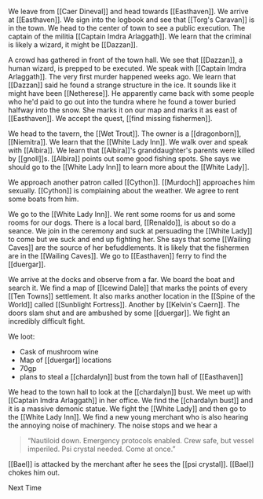 We leave from [[Caer Dineval]] and head towards [[Easthaven]]. We arrive at [[Easthaven]]. We sign into the logbook and see that [[Torg's Caravan]] is in the town. We head to the center of town to see a public execution. The captain of the militia [[Captain Imdra Arlaggath]]. We learn that the criminal is likely a wizard, it might be [[Dazzan]].

A crowd has gathered in front of the town hall. We see that [[Dazzan]], a human wizard, is prepped to be executed. We speak with [[Captain Imdra Arlaggath]]. The very first murder happened weeks ago. We learn that [[Dazzan]] said he found a strange structure in the ice. It sounds like it might have been [[Netherese]]. He apparently came back with some people who he'd paid to go out into the tundra where he found a tower buried halfway into the snow. She marks it on our map and marks it as east of [[Easthaven]]. We accept the quest, [[find missing fishermen]].

We head to the tavern, the [[Wet Trout]]. The owner is a [[dragonborn]], [[Niemitra]]. We learn that the [[White Lady Inn]]. We walk over and speak with [[Albira]]. We learn that [[Albira]]'s granddaughter's parents were killed by [[gnoll]]s. [[Albira]] points out some good fishing spots. She says we should go to the [[White Lady Inn]] to learn more about the [[White Lady]].

We approach another patron called [[Cython]]. [[Murdoch]] approaches him sexually. [[Cython]] is complaining about the weather. We agree to rent some boats from him.

We go to the [[White Lady Inn]]. We rent some rooms for us and some rooms for our dogs. There is a local bard, [[Renaldo]], is about so do a seance. We join in the ceremony and suck at persuading the [[White Lady]] to come but we suck and end up fighting her. She says that some [[Wailing Caves]] are the source of her befuddlements. It is likely that the fishermen are in the [[Wailing Caves]]. We go to [[Easthaven]] ferry to find the [[duergar]].

We arrive at the docks and observe from a far. We board the boat and search it. We find a map of [[Icewind Dale]] that marks the points of every [[Ten Towns]] settlement. It also marks another location in the [[Spine of the World]] called [[Sunblight Fortress]]. Another by [[Kelvin's Caern]]. The doors slam shut and are ambushed by some [[duergar]]. We fight an incredibly difficult fight.

We loot:
- Cask of mushroom wine
- Map of [[duergar]] locations
- 70gp
- plans to steal a [[chardalyn]] bust from the town hall of [[Easthaven]]

We head to the town hall to look at the [[chardalyn]] bust. We meet up with [[Captain Imdra Arlaggath]] in her office. We find the [[chardalyn bust]] and it is a massive demonic statue. We fight the [[White Lady]] and then go to the [[White Lady Inn]]. We find a new young merchant who is also hearing the annoying noise of machinery. The noise stops and we hear a

> “Nautiloid down. Emergency protocols enabled. Crew safe, but vessel imperiled. Psi crystal needed. Come at once.”

[[Bael]] is attacked by the merchant after he sees the [[psi crystal]]. [[Bael]] chokes him out.

Next Time